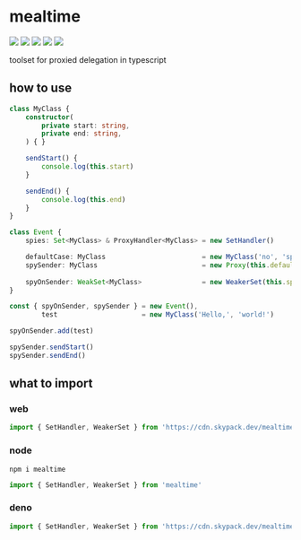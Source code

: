 # mealtime
[![](https://badgen.net/packagephobia/install/mealtime?icon=npm&label&color=black&scale=1.3)](https://www.npmjs.com/package/mealtime) [![](https://badgen.net/npm/types/tslib?icon=typescript&label&color=black&scale=1.3)](https://github.com/domrally/mealtime/blob/main/code/context.d.ts) [![](https://badgen.net/badge/license/Fair?color=grey&scale=1.3)](https://github.com/domrally/mealtime/blob/main/LICENSE) [![](https://badgen.net/github/tag/domrally/mealtime?icon=git&label&color=grey&scale=1.3)](https://github.com/domrally/mealtime/releases) [![](https://badgen.net/github/status/domrally/mealtime?icon=github&label&color=black&scale=1.3)](https://github.com/domrally/mealtime/actions)

toolset for proxied delegation in typescript

## how to use

```ts
class MyClass {
    constructor(
        private start: string,
        private end: string,
    ) { }

    sendStart() {
        console.log(this.start)
    }

    sendEnd() {
        console.log(this.end)
    }
}

class Event {
    spies: Set<MyClass> & ProxyHandler<MyClass> = new SetHandler()

    defaultCase: MyClass                        = new MyClass('no', 'spies')
    spySender: MyClass                          = new Proxy(this.defaultCase, this.spies)
	 
    spyOnSender: WeakSet<MyClass>               = new WeakerSet(this.spies)
}

const { spyOnSender, spySender } = new Event(),
        test                     = new MyClass('Hello,', 'world!')

spyOnSender.add(test)

spySender.sendStart()
spySender.sendEnd()
```

## what to import

### web
```js
import { SetHandler, WeakerSet } from 'https://cdn.skypack.dev/mealtime?min'
```

### node
```
npm i mealtime
```
```js
import { SetHandler, WeakerSet } from 'mealtime'
```

### deno
```ts
import { SetHandler, WeakerSet } from 'https://cdn.skypack.dev/mealtime?dts'
```
